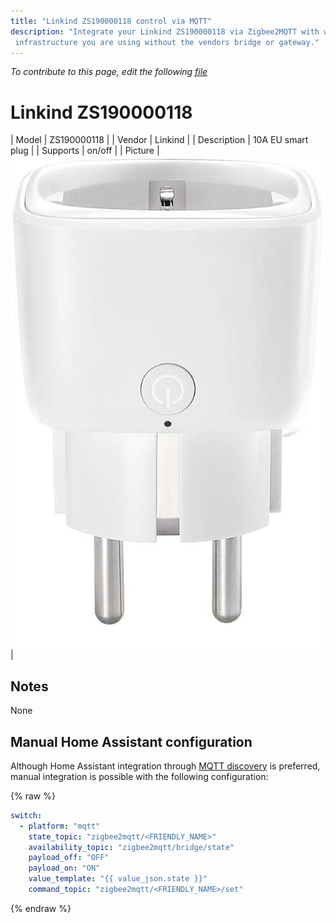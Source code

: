 ```yaml
---
title: "Linkind ZS190000118 control via MQTT"
description: "Integrate your Linkind ZS190000118 via Zigbee2MQTT with whatever smart home
 infrastructure you are using without the vendors bridge or gateway."
---
```


*To contribute to this page, edit the following
[file](https://github.com/Koenkk/zigbee2mqtt.io/blob/master/docs/devices/ZS190000118.md)*

# Linkind ZS190000118

| Model | ZS190000118  |
| Vendor  | Linkind  |
| Description | 10A EU smart plug |
| Supports | on/off |
| Picture | ![Linkind ZS190000118](../images/devices/ZS190000118.jpg) |
## Notes

None

## Manual Home Assistant configuration
Although Home Assistant integration through [MQTT discovery](../integration/home_assistant) is preferred,
manual integration is possible with the following configuration:


{% raw %}
```yaml
switch:
  - platform: "mqtt"
    state_topic: "zigbee2mqtt/<FRIENDLY_NAME>"
    availability_topic: "zigbee2mqtt/bridge/state"
    payload_off: "OFF"
    payload_on: "ON"
    value_template: "{{ value_json.state }}"
    command_topic: "zigbee2mqtt/<FRIENDLY_NAME>/set"
```
{% endraw %}



